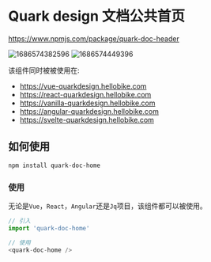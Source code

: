 # Quark design 文档公共首页

https://www.npmjs.com/package/quark-doc-header

![1686574382596](https://github.com/hellof2e/quark-doc-home/assets/14307551/c93b34d1-1244-409b-bdd4-fdcefcbd7235)
![1686574449396](https://github.com/hellof2e/quark-doc-home/assets/14307551/e9ee42f1-8bb0-425a-87dd-301c84348165)


该组件同时被被使用在:

- https://vue-quarkdesign.hellobike.com
- https://react-quarkdesign.hellobike.com
- https://vanilla-quarkdesign.hellobike.com
- https://angular-quarkdesign.hellobike.com
- https://svelte-quarkdesign.hellobike.com

## 如何使用

```bash
npm install quark-doc-home
```


### 使用

无论是`Vue`，`React`，`Angular`还是`Jq`项目，该组件都可以被使用。

```js
// 引入
import 'quark-doc-home'

// 使用
<quark-doc-home />
```
